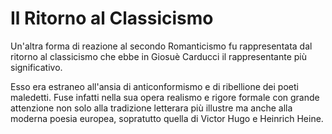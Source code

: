 # Il Ritorno al Classicismo

Un'altra forma di reazione al secondo Romanticismo fu rappresentata dal ritorno al classicismo che ebbe in Giosuè Carducci il rappresentante più significativo.

Esso era estraneo all'ansia di anticonformismo e di ribellione dei poeti maledetti.
Fuse infatti nella sua opera realismo e rigore formale con grande attenzione non solo alla tradizione letterara più illustre ma anche alla moderna poesia europea, sopratutto quella di Victor Hugo e Heinrich Heine.

<!--stackedit_data:
eyJoaXN0b3J5IjpbLTEyNjA0Mzg4MjAsLTE1NjUwMDA4MzgsNz
MwOTk4MTE2XX0=
-->
